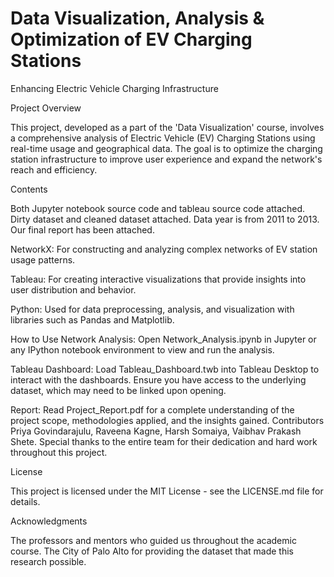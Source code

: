 # Data Visualization, Analysis & Optimization of EV Charging Stations
Enhancing Electric Vehicle Charging Infrastructure 

Project Overview 

This project, developed as a part of the 'Data Visualization' course, involves a comprehensive analysis of Electric Vehicle (EV) Charging Stations using real-time usage and geographical data. The goal is to optimize the charging station infrastructure to improve user experience and expand the network's reach and efficiency.


Contents 

Both Jupyter notebook source code and tableau source code attached. Dirty dataset and cleaned dataset attached. Data year is from 2011 to 2013. Our final report has been attached. 

NetworkX: 
For constructing and analyzing complex networks of EV station usage patterns. 

Tableau: For creating interactive visualizations that provide insights into user distribution and behavior. 

Python: Used for data preprocessing, analysis, and visualization with libraries such as Pandas and Matplotlib. 

How to Use Network Analysis: Open Network_Analysis.ipynb in Jupyter or any IPython notebook environment to view and run the analysis. 

Tableau Dashboard: Load Tableau_Dashboard.twb into Tableau Desktop to interact with the dashboards. Ensure you have access to the underlying dataset, which may need to be linked upon opening. 

Report: Read Project_Report.pdf for a complete understanding of the project scope, methodologies applied, and the insights gained. Contributors Priya Govindarajulu, Raveena Kagne, Harsh Somaiya, Vaibhav Prakash Shete. Special thanks to the entire team for their dedication and hard work throughout this project.


License 

This project is licensed under the MIT License - see the LICENSE.md file for details.


Acknowledgments 

The professors and mentors who guided us throughout the academic course. The City of Palo Alto for providing the dataset that made this research possible.
